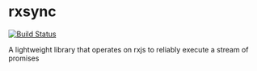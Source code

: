 # rxsync

[![Build Status](https://travis-ci.org/hendrikswan/rxsync.svg?branch=master)](https://travis-ci.org/hendrikswan/rxsync)

A lightweight library that operates on rxjs to reliably execute a stream of promises


